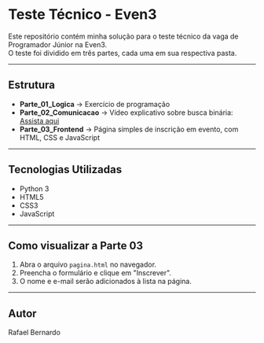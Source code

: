 # Teste Técnico - Even3

Este repositório contém minha solução para o teste técnico da vaga de Programador Júnior na Even3.  
O teste foi dividido em três partes, cada uma em sua respectiva pasta.

---

## Estrutura

- **Parte_01_Logica** → Exercício de programação
- **Parte_02_Comunicacao** → Vídeo explicativo sobre busca binária: [Assista aqui](https://drive.google.com/file/d/1bhOcxysnQPeQQoVIcJ8S2MpIq-8bfry0/view?usp=sharing)
- **Parte_03_Frontend** → Página simples de inscrição em evento, com HTML, CSS e JavaScript

---

## Tecnologias Utilizadas
- Python 3
- HTML5
- CSS3
- JavaScript

---

## Como visualizar a Parte 03
1. Abra o arquivo `pagina.html` no navegador.
2. Preencha o formulário e clique em "Inscrever".
3. O nome e e-mail serão adicionados à lista na página.

---

## Autor
Rafael Bernardo
